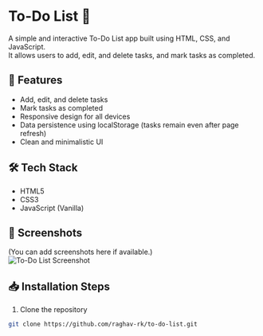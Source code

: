# To-Do List 📝

A simple and interactive To-Do List app built using HTML, CSS, and JavaScript.  
It allows users to add, edit, and delete tasks, and mark tasks as completed.

## 🚀 Features

- Add, edit, and delete tasks
- Mark tasks as completed
- Responsive design for all devices
- Data persistence using localStorage (tasks remain even after page refresh)
- Clean and minimalistic UI

## 🛠️ Tech Stack

- HTML5
- CSS3
- JavaScript (Vanilla)

## 📸 Screenshots

(You can add screenshots here if available.)  
![To-Do List Screenshot](images/screenshot.png)

## 📥 Installation Steps

1. Clone the repository
```bash
git clone https://github.com/raghav-rk/to-do-list.git
